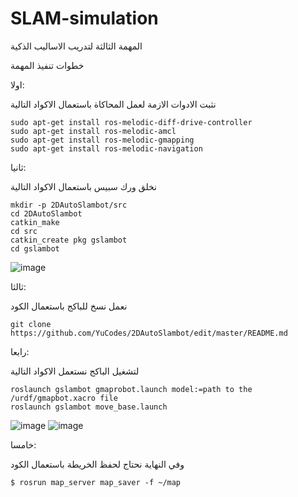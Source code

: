 # SLAM-simulation
المهمة الثالثة لتدريب الاساليب الذكية

خطوات تنفيذ المهمة

اولا:

نثبت الادوات الازمة لعمل المحاكاة باستعمال الاكواد التالية

	sudo apt-get install ros-melodic-diff-drive-controller
	sudo apt-get install ros-melodic-amcl
	sudo apt-get install ros-melodic-gmapping
	sudo apt-get install ros-melodic-navigation
	
ثانيا:

نخلق ورك سبيس باستعمال الاكواد التالية

	mkdir -p 2DAutoSlambot/src
	cd 2DAutoSlambot
	catkin_make
	cd src
	catkin_create pkg gslambot
	cd gslambot
	
![image](https://user-images.githubusercontent.com/85806841/125194022-19a25300-e258-11eb-9326-14e2113e1f1e.png)


ثالثا:

نعمل نسخ للباكج باستعمال الكود 
	
	git clone https://github.com/YuCodes/2DAutoSlambot/edit/master/README.md

رابعا:

لتشغيل الباكج نستعمل الاكواد التالية

	roslaunch gslambot gmaprobot.launch model:=path to the /urdf/gmapbot.xacro file
	roslaunch gslambot move_base.launch
	
![image](https://user-images.githubusercontent.com/85806841/125194112-86b5e880-e258-11eb-8168-e1d5201b5e86.png)
![image](https://user-images.githubusercontent.com/85806841/125194127-a51be400-e258-11eb-9d03-da32e275ef2b.png)


خامسا:

وفي النهاية نحتاج لحفظ الخريطة باستعمال الكود

	$ rosrun map_server map_saver -f ~/map

